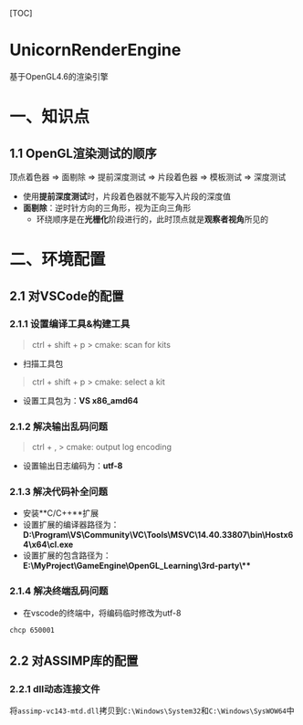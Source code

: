 [TOC]

# UnicornRenderEngine

基于OpenGL4.6的渲染引擎

# 一、知识点

## 1.1	OpenGL渲染测试的顺序

顶点着色器 => 面剔除 => 提前深度测试 => 片段着色器 => 模板测试 => 深度测试

- 使用**提前深度测试**时，片段着色器就不能写入片段的深度值
- **面剔除**：逆时针方向的三角形，视为正向三角形
  - 环绕顺序是在**光栅化**阶段进行的，此时顶点就是**观察者视角**所见的


# 二、环境配置

## 2.1	对VSCode的配置

### 2.1.1	设置编译工具&构建工具

> ctrl + shift + p > cmake: scan for kits

- 扫描工具包

> ctrl + shift + p > cmake: select a kit

- 设置工具包为：**VS x86_amd64**

### 2.1.2	解决输出乱码问题

> ctrl + , > cmake: output log encoding

- 设置输出日志编码为：**utf-8**

### 2.1.3	解决代码补全问题

- 安装**C/C++**扩展
- 设置扩展的编译器路径为：**D:\Program\VS\Community\VC\Tools\MSVC\14.40.33807\bin\Hostx64\x64\cl.exe**
- 设置扩展的包含路径为：**E:\MyProject\GameEngine\OpenGL_Learning\3rd-party\\\*\***

### 2.1.4	解决终端乱码问题

- 在vscode的终端中，将编码临时修改为utf-8

```bash
chcp 650001
```

## 2.2	对ASSIMP库的配置

### 2.2.1	dll动态连接文件

将`assimp-vc143-mtd.dll`拷贝到`C:\Windows\System32`和`C:\Windows\SysWOW64`中
